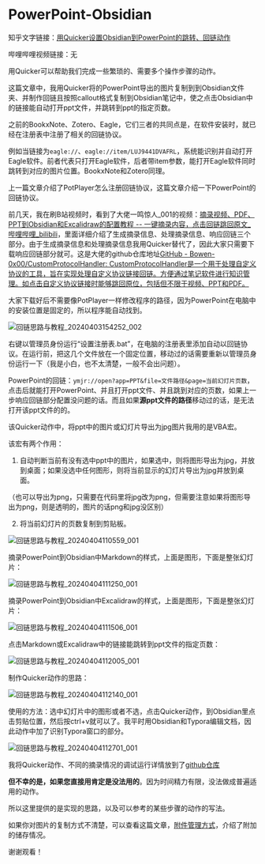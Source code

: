 # PowerPoint-Obsidian

知乎文字链接：[用Quicker设置Obsidian到PowerPoint的跳转、回链动作](https://zhuanlan.zhihu.com/p/690709031)

哔哩哔哩视频链接：无

用Quicker可以帮助我们完成一些繁琐的、需要多个操作步骤的动作。

这篇文章中，我用Quicker将的PowerPoint导出的图片复制到到Obsidian文件夹、并制作回链且按照callout格式复制到Obsidian笔记中，使之点击Obsidian中的链接能自动打开ppt文件，并跳转到ppt的指定页数。

之前的BookxNote、Zotero、Eagle，它们三者的共同点是，在软件安装时，就已经在注册表中注册了相关的回链协议。

例如当链接为`eagle://`、`eagle://item/LUJ9441DVAFRL`，系统能识别并自动打开Eagle软件。前者代表只打开Eagle软件，后者带item参数，能打开Eagle软件同时跳转到对应的图片位置。BookxNote和Zotero同理。

上一篇文章介绍了PotPlayer怎么注册回链协议，这篇文章介绍一下PowerPoint的回链协议。

前几天，我在刷B站视频时，看到了大佬一鸣惊人_001的视频：[摘录视频、PDF、PPT到Obsidian和Excalidraw的配置教程 -- 一键摘录内容，点击回链跳回原文\_哔哩哔哩\_bilibili](https://www.bilibili.com/video/BV1qH4y1j7Q6/?spm_id_from=333.999.0.0)，里面详细介绍了生成摘录信息、处理摘录信息、响应回链三个部分。由于生成摘录信息和处理摘录信息我用Quicker替代了，因此大家只需要下载响应回链部分就可。这是大佬的github仓库地址[GitHub - Bowen-0x00/CustomProtocolHandler: CustomProtocolHandler是一个用于处理自定义协议的工具，旨在实现处理自定义协议链接回链。方便通过笔记软件进行知识管理。如点击自定义协议链接时能够跳回原位，包括但不限于视频、PPT和PDF。](https://github.com/Bowen-0x00/CustomProtocolHandler/releases)

大家下载好后不需要像PotPlayer一样修改程序的路径，因为PowerPoint在电脑中的安装位置是固定的，所以程序能自动找到。

![回链思路与教程_20240403154252_002](assets/回链思路与教程_20240403154252_002.png)

右键以管理员身份运行“设置注册表.bat”，在电脑的注册表里添加自动以回链协议。在运行前，把这几个文件放在一个固定位置，移动过的话需要重新以管理员身份运行一下（我是小白，也不太清楚，一般不会出问题）。

PowerPoint的回链：`ymjr://open?app=PPT&file=文件路径&page=当前幻灯片页数`，点击后就能打开PowerPoint、并且打开ppt文件、并且跳到对应的页数，如果上一步响应回链部分配置没问题的话。而且如果**源ppt文件的路径**移动过的话，是无法打开该ppt文件的的。

该Quicker动作中，将ppt中的图片或幻灯片导出为jpg图片我用的是VBA宏。

该宏有两个作用：

1. 自动判断当前有没有选中ppt中的图片，如果选中，则将图形导出为jpg，并放到桌面；如果没选中任何图形，则将当前显示的幻灯片导出为jpg并放到桌面。

（也可以导出为png，只需要在代码里将jpg改为png，但需要注意如果将图形导出为png，则是透明的，图片的话png和jpg没区别）

2. 将当前幻灯片的页数复制到剪贴板。

![回链思路与教程_20240404110559_001](assets/回链思路与教程_20240404110559_001.png)

摘录PowerPoint到Obsidian中Markdown的样式，上面是图形，下面是整张幻灯片：

![回链思路与教程_20240404111250_001](assets/回链思路与教程_20240404111250_001.png)

摘录PowerPoint到Obsidian中Excalidraw的样式，上面是图形，下面是整张幻灯片：

![回链思路与教程_20240404111506_001](assets/回链思路与教程_20240404111506_001.png)

点击Markdown或Excalidraw中的链接能跳转到ppt文件的指定页数：

![回链思路与教程_20240404112005_001](assets/回链思路与教程_20240404112005_001.gif)

制作Quicker动作的思路：

![回链思路与教程_20240404112140_001](assets/回链思路与教程_20240404112140_001.jpg)

使用的方法：选中幻灯片中的图形或者不选，点击Quicker动作，到Obsidian里点击剪贴位置，然后按ctrl+v就可以了。我平时用Obsidian和Typora编辑文档，因此动作中加了识别Typora窗口的部分。

![回链思路与教程_20240404112701_001](assets/回链思路与教程_20240404112701_001.gif)

我将Quicker动作、不同的摘录情况的调试运行详情放到了[github仓库](https://github.com/operations4304/PowerPoint-Obsidian)

**但不幸的是，如果您直接用肯定是没法用的**。因为时间精力有限，没法做成普遍适用的动作。

所以这里提供的是实现的思路，以及可以参考的某些步骤的动作的写法。

如果你对图片的复制方式不清楚，可以查看这篇文章，[附件管理方式](https://zhuanlan.zhihu.com/p/690376509)，介绍了附加的储存情况。

谢谢观看！

